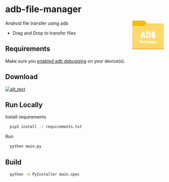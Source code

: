 # adb-file-manager

<p>
<img src="images/logo_icon.png"" alt="scrcpy" align="right" />
</p>

Android file transfer using adb

- Drag and Drop to transfer files

## Requirements

Make sure you [enabled adb debugging][enable-adb] on your device(s).

[enable-adb]: https://developer.android.com/studio/command-line/adb.html#Enabling

## Download

[<img alt="alt_text" width="40px" src="images/windows.ico" />](dist/ADB%20File%20Manager.exe?raw=1)

## Run Locally

Install requirements

```bash
  pip3 install -r requirements.txt
```

Run

```bash
  python main.py
```

## Build

```bash
  python -m PyInstaller main.spec
```
